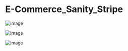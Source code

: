 # E-Commerce_Sanity_Stripe

![image](https://github.com/MunDo12138/E-Commerce_Sanity_Stripe/assets/66548936/9a941176-9f8f-4b73-8ac9-8759f2540026)

![image](https://github.com/MunDo12138/E-Commerce_Sanity_Stripe/assets/66548936/bf2c793e-d053-4156-9df6-29712e9ae9c5)

![image](https://github.com/MunDo12138/E-Commerce_Sanity_Stripe/assets/66548936/197ca4b9-46a2-4a5b-b199-dd298fc163d2)

